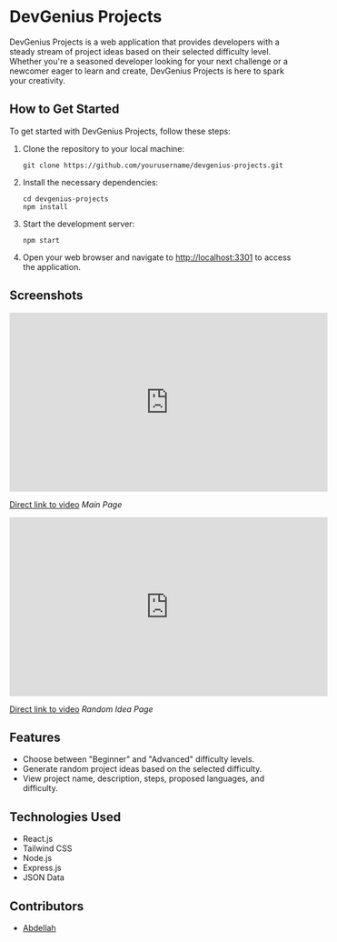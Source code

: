 # DevGenius Projects

DevGenius Projects is a web application that provides developers with a steady stream of project ideas based on their selected difficulty level. Whether you're a seasoned developer looking for your next challenge or a newcomer eager to learn and create, DevGenius Projects is here to spark your creativity.

## How to Get Started

To get started with DevGenius Projects, follow these steps:

1. Clone the repository to your local machine:
   ```
   git clone https://github.com/yourusername/devgenius-projects.git
   ```

2. Install the necessary dependencies:
   ```
   cd devgenius-projects
   npm install
   ```

3. Start the development server:
   ```
   npm start
   ```

4. Open your web browser and navigate to [http://localhost:3301](http://localhost:3301) to access the application.

## Screenshots

<iframe width="560" height="315" src="https://drive.google.com/uc?id=1LJcCXEFxOFF36TR4M2nWF10lTYE-giSA" frameborder="0" allowfullscreen="true"></iframe>

[Direct link to video](https://drive.google.com/file/d/1LJcCXEFxOFF36TR4M2nWF10lTYE-giSA/view?usp=sharing)
_Main Page_

<iframe width="560" height="315" src="https://drive.google.com/uc?id=1uy4mwvCv5GkqKk6mUXNK-i08bb02r609" frameborder="0" allowfullscreen="true"></iframe>

[Direct link to video](https://drive.google.com/file/d/1uy4mwvCv5GkqKk6mUXNK-i08bb02r609/view?usp=sharing)
_Random Idea Page_

## Features

- Choose between "Beginner" and "Advanced" difficulty levels.
- Generate random project ideas based on the selected difficulty.
- View project name, description, steps, proposed languages, and difficulty.

## Technologies Used

- React.js
- Tailwind CSS
- Node.js
- Express.js
- JSON Data

## Contributors

- [Abdellah](https://github.com/TheAdmi)

